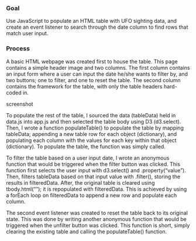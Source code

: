 ### Goal
Use JavaScript to populate an HTML table with UFO sighting data, and create an event listener to search through the date column to find rows that match user input.

### Process
A basic HTML webpage was created first to house the table. This page contains a simple header image and two columns. The first column contains an input form where a user can input the date he/she wants to filter by, and two buttons; one to filter, and one to reset the table. The second column contains the framework for the table, with only the table headers hard-coded in.

screenshot

To populate the rest of the table, I sourced the data (tableData) held in data.js into app.js and then selected the table body using D3 (d3.select). Then, I wrote a function populateTable() to populate the table by mapping tableData; appending a new table row for each object (dictionary), and populating each column with the values for each key within that object (dictionary). To populate the table, the function was simply called.

To filter the table based on a user input date, I wrote an anonymous function that would be triggered when the filter button was clicked. This function first selects the user input with d3.select() and .property(“value”). Then, filters tableData based on that input value with .filter(), storing the results in filteredData. After, the original table is cleared using tbody.html(“”); it is repopulated with filteredData. This is achieved by using a forEach loop on filteredData to append a new row and populate each column.

The second event listener was created to reset the table back to its original state. This was done by writing another anonymous function that would be triggered when the unfilter button was clicked. This function is short, simply clearing the existing table and calling the populateTable() function.
